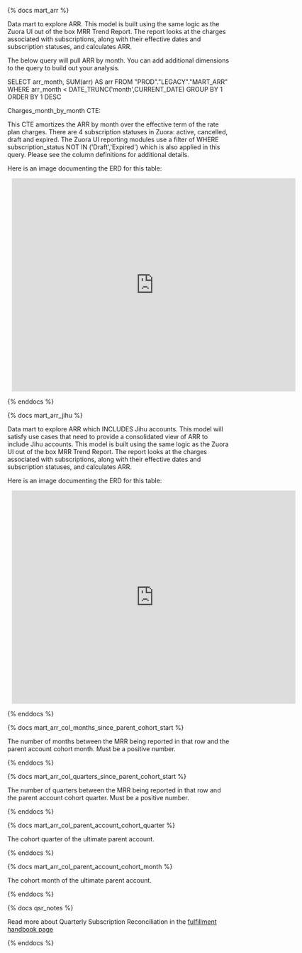 {% docs mart_arr %}

Data mart to explore ARR. This model is built using the same logic as the Zuora UI out of the box MRR Trend Report. The report looks at the charges associated with subscriptions, along with their effective dates and subscription statuses, and calculates ARR.

The below query will pull ARR by month. You can add additional dimensions to the query to build out your analysis.

SELECT
  arr_month,
  SUM(arr)  AS arr
FROM "PROD"."LEGACY"."MART_ARR"
WHERE arr_month < DATE_TRUNC('month',CURRENT_DATE)
GROUP BY 1
ORDER BY 1 DESC

Charges_month_by_month CTE:

This CTE amortizes the ARR by month over the effective term of the rate plan charges. There are 4 subscription statuses in Zuora: active, cancelled, draft and expired. The Zuora UI reporting modules use a filter of WHERE subscription_status NOT IN ('Draft','Expired') which is also applied in this query. Please see the column definitions for additional details.

Here is an image documenting the ERD for this table:

<div style="width: 640px; height: 480px; margin: 10px; position: relative;"><iframe allowfullscreen frameborder="0" style="width:640px; height:480px" src="https://app.lucidchart.com/documents/embeddedchart/998dbbae-f04e-4310-9d85-0c360a40a018" id="T0XuoGn786sQ"></iframe></div>

{% enddocs %}

{% docs mart_arr_jihu %}

Data mart to explore ARR which INCLUDES Jihu accounts. This model will satisfy use cases that need to provide a consolidated view of ARR to include Jihu accounts. This model is built using the same logic as the Zuora UI out of the box MRR Trend Report. The report looks at the charges associated with subscriptions, along with their effective dates and subscription statuses, and calculates ARR.

Here is an image documenting the ERD for this table:

<div style="width: 640px; height: 480px; margin: 10px; position: relative;"><iframe allowfullscreen frameborder="0" style="width:640px; height:480px" src="https://app.lucidchart.com/documents/embeddedchart/998dbbae-f04e-4310-9d85-0c360a40a018" id="T0XuoGn786sQ"></iframe></div>

{% enddocs %}

{% docs mart_arr_col_months_since_parent_cohort_start %}

The number of months between the MRR being reported in that row and the parent account cohort month. Must be a positive number.

{% enddocs %}

{% docs mart_arr_col_quarters_since_parent_cohort_start %}

The number of quarters between the MRR being reported in that row and the parent account cohort quarter. Must be a positive number.

{% enddocs %}

{% docs mart_arr_col_parent_account_cohort_quarter %}

The cohort quarter of the ultimate parent account.

{% enddocs %}


{% docs mart_arr_col_parent_account_cohort_month %}

The cohort month of the ultimate parent account.

{% enddocs %}


{% docs qsr_notes %}

Read more about Quarterly Subscription Reconciliation in the [fulfillment handbook page](https://about.gitlab.com/handbook/product/fulfillment-guide/#quarterly-subscription-reconciliation-qsr)

{% enddocs %}
